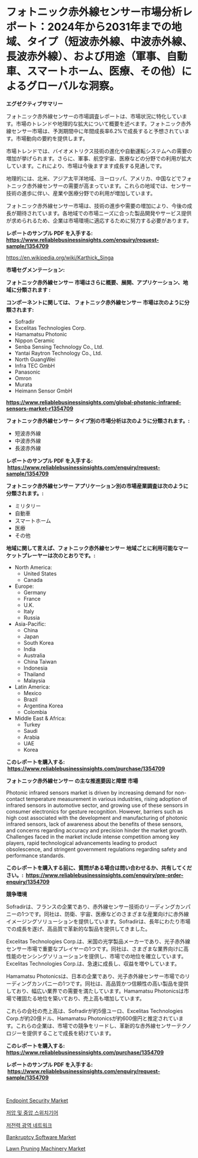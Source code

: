 <p><h1>フォトニック赤外線センサー市場分析レポート：2024年から2031年までの地域、タイプ（短波赤外線、中波赤外線、長波赤外線）、および用途（軍事、自動車、スマートホーム、医療、その他）によるグローバルな洞察。</h1></p><p><strong>エグゼクティブサマリー</strong></p>
<p><p>フォトニック赤外線センサーの市場調査レポートは、市場状況に特化しています。市場のトレンドや地理的な拡大について概要を述べます。フォトニック赤外線センサー市場は、予測期間中に年間成長率6.2%で成長すると予想されています。市場動向の要約を提供します。</p><p>市場トレンドでは、バイオメトリクス技術の進化や自動運転システムへの需要の増加が挙げられます。さらに、軍事、航空宇宙、医療などの分野での利用が拡大しています。これにより、市場は今後ますます成長する見通しです。</p><p>地理的には、北米、アジア太平洋地域、ヨーロッパ、アメリカ、中国などでフォトニック赤外線センサーの需要が高まっています。これらの地域では、センサー技術の進歩に伴い、産業や医療分野での利用が増加しています。</p><p>フォトニック赤外線センサー市場は、技術の進歩や需要の増加により、今後の成長が期待されています。各地域での市場ニーズに合った製品開発やサービス提供が求められるため、企業は市場環境に適応するために努力する必要があります。</p></p>
<p><strong>レポートのサンプル PDF を入手する: <a href="https://www.reliablebusinessinsights.com/enquiry/request-sample/1354709">https://www.reliablebusinessinsights.com/enquiry/request-sample/1354709</a></strong></p>
<p><a href="https://en.wikipedia.org/wiki/Karthick_Singa">https://en.wikipedia.org/wiki/Karthick_Singa</a></p>
<p><strong>市場セグメンテーション:</strong></p>
<p><strong> フォトニック赤外線センサー 市場はさらに概要、展開、アプリケーション、地域に分類されます :</strong></p>
<p><strong>コンポーネントに関しては、 フォトニック赤外線センサー 市場は次のように分類されます: &nbsp;</strong></p>
<p><ul><li>Sofradir</li><li>Excelitas Technologies Corp.</li><li>Hamamatsu Photonic</li><li>Nippon Ceramic</li><li>Senba Sensing Technology Co., Ltd.</li><li>Yantai Raytron Technology Co., Ltd.</li><li>North GuangWei</li><li>Infra TEC GmbH</li><li>Panasonic</li><li>Omron</li><li>Murata</li><li>Heimann Sensor GmbH</li></ul></p>
<p><strong><a href="https://www.reliablebusinessinsights.com/global-photonic-infrared-sensors-market-r1354709">https://www.reliablebusinessinsights.com/global-photonic-infrared-sensors-market-r1354709</a></strong></p>
<p><strong> フォトニック赤外線センサー タイプ別の市場分析は次のように分類されます。:</strong></p>
<p><ul><li>短波赤外線</li><li>中波赤外線</li><li>長波赤外線</li></ul></p>
<p><strong>レポートのサンプル PDF を入手する: &nbsp;<a href="https://www.reliablebusinessinsights.com/enquiry/request-sample/1354709">https://www.reliablebusinessinsights.com/enquiry/request-sample/1354709</a></strong></p>
<p><strong> フォトニック赤外線センサー アプリケーション別の市場産業調査は次のように分類されます。:</strong></p>
<p><ul><li>ミリタリー</li><li>自動車</li><li>スマートホーム</li><li>医療</li><li>その他</li></ul></p>
<p><strong>地域に関して言えば、フォトニック赤外線センサー 地域ごとに利用可能なマーケットプレーヤーは次のとおりです。:</strong></p>
<p><ul>
    <li>
        North America:
        <ul>
            <li>United States</li>
            <li>Canada</li>
        </ul>
    </li>
    <li>
        Europe:
        <ul>
            <li>Germany</li>
            <li>France</li>
            <li>U.K.</li>
            <li>Italy</li>
            <li>Russia</li>
        </ul>
    </li>
    <li>
        Asia-Pacific:
        <ul>
            <li>China</li>
            <li>Japan</li>
            <li>South Korea</li>
            <li>India</li>
            <li>Australia</li>
            <li>China Taiwan</li>
            <li>Indonesia</li>
            <li>Thailand</li>
            <li>Malaysia</li>
        </ul>
    </li>
    <li>
        Latin America:
        <ul>
            <li>Mexico</li>
            <li>Brazil</li>
            <li>Argentina Korea</li>
            <li>Colombia</li>
        </ul>
    </li>
    <li>
        Middle East & Africa:
        <ul>
            <li>Turkey</li>
            <li>Saudi</li>
            <li>Arabia</li>
            <li>UAE</li>
            <li>Korea</li>
        </ul>
    </li>
    </ul></p>
<p><strong>このレポートを購入する: &nbsp;<a href="https://www.reliablebusinessinsights.com/purchase/1354709">https://www.reliablebusinessinsights.com/purchase/1354709</a></strong></p>
<p><strong>フォトニック赤外線センサー の主な推進要因と障壁 市場</strong></p>
<p><p>Photonic infrared sensors market is driven by increasing demand for non-contact temperature measurement in various industries, rising adoption of infrared sensors in automotive sector, and growing use of these sensors in consumer electronics for gesture recognition. However, barriers such as high cost associated with the development and manufacturing of photonic infrared sensors, lack of awareness about the benefits of these sensors, and concerns regarding accuracy and precision hinder the market growth. Challenges faced in the market include intense competition among key players, rapid technological advancements leading to product obsolescence, and stringent government regulations regarding safety and performance standards.</p></p>
<p><strong>このレポートを購入する前に、質問がある場合は問い合わせるか、共有してください。:&nbsp; <a href="https://www.reliablebusinessinsights.com/enquiry/pre-order-enquiry/1354709">https://www.reliablebusinessinsights.com/enquiry/pre-order-enquiry/1354709</a></strong></p>
<p><strong>競争環境</strong></p>
<p><p>Sofradirは、フランスの企業であり、赤外線センサー技術のリーディングカンパニーの1つです。同社は、防衛、宇宙、医療などのさまざまな産業向けに赤外線イメージングソリューションを提供しています。Sofradirは、長年にわたり市場での成長を遂げ、高品質で革新的な製品を提供してきました。</p><p>Excelitas Technologies Corp.は、米国の光学製品メーカーであり、光子赤外線センサー市場で重要なプレイヤーの1つです。同社は、さまざまな業界向けに高性能のセンシングソリューションを提供し、市場での地位を確立しています。Excelitas Technologies Corp.は、急速に成長し、収益を増やしています。</p><p>Hamamatsu Photonicsは、日本の企業であり、光子赤外線センサー市場でのリーディングカンパニーの1つです。同社は、高品質かつ信頼性の高い製品を提供しており、幅広い業界での需要を満たしています。Hamamatsu Photonicsは市場で確固たる地位を築いており、売上高も増加しています。</p><p>これらの会社の売上高は、Sofradirが約5億ユーロ、Excelitas Technologies Corp.が約20億ドル、Hamamatsu Photonicsが約600億円と推定されています。これらの企業は、市場での競争をリードし、革新的な赤外線センサーテクノロジーを提供することで成長を続けています。</p></p>
<p><strong>このレポートを購入する: &nbsp; <a href="https://www.reliablebusinessinsights.com/purchase/1354709">https://www.reliablebusinessinsights.com/purchase/1354709</a></strong></p>
<p><strong>レポートのサンプル PDF を入手する: &nbsp;<a href="https://www.reliablebusinessinsights.com/enquiry/request-sample/1354709">https://www.reliablebusinessinsights.com/enquiry/request-sample/1354709</a></strong><strong></strong></p>
<p>&nbsp;</p>
<p><p><a href="https://issuu.com/reportprime-2/docs/endpoint-security-market-size-2030.pptx">Endpoint Security Market</a></p><p><a href="https://medium.com/@wheelgg5674537/%EC%A0%80%EC%95%95-%EB%B0%8F-%EC%A4%91%EC%95%95-%EC%8A%A4%EC%9C%84%EC%B9%98%EA%B8%B0%EC%96%B4-%EC%8B%9C%EC%9E%A5-%EA%B8%80%EB%A1%9C%EB%B2%8C-%EB%B0%8F-%EC%A7%80%EC%97%AD%EC%A0%81-%EB%B6%84%EC%84%9D-%EC%A7%80%EC%97%AD-%EA%B5%AD%EA%B0%80-%EC%88%98%EC%A4%80-%EB%B6%84%EC%84%9D-%EB%B0%8F-%EA%B2%BD%EC%9F%81-%EA%B2%BD%EA%B4%80%EC%9D%84-%EC%A4%91%EC%A0%90%EC%9C%BC%EB%A1%9C-7f800d925e92">저압 및 중압 스위치기어</a></p><p><a href="https://medium.com/@londonacobson5656/%EA%B8%80%EB%A1%9C%EB%B2%8C-%EC%A0%80%EC%A0%84%EB%A0%A5-%EA%B4%91%EC%97%AD-%EB%84%A4%ED%8A%B8%EC%9B%8C%ED%81%AC-%EC%8B%9C%EC%9E%A5-%EC%84%B9%ED%84%B0-%EC%9C%A0%ED%98%95-%EC%9D%91%EC%9A%A9-%EB%B6%84%EC%95%BC-%EC%8B%9C%EC%9E%A5-%EC%B0%B8%EA%B0%80%EC%9E%90-%EC%A0%84%EB%9E%B5-%EC%A7%80%EC%97%AD-%EC%84%B1%EC%9E%A5-%EC%9D%B8%EC%82%AC%EC%9D%B4%ED%8A%B8-%EB%B0%8F-%EB%AF%B8%EB%9E%98-%EC%A0%84%EB%A7%9D-2024-2031-50d3fb40ffb9">저전력 광역 네트워크</a></p><p><a href="https://github.com/prosalinda88/Market-Research-Report-List-5/blob/main/bankruptcy-software-market.md">Bankruptcy Software Market</a></p><p><a href="https://medium.com/@michellegbleau0620/global-lawn-pruning-machinery-market-share-and-growth-opportunities-and-market-size-growing-with-a-3d5074d55e71">Lawn Pruning Machinery Market</a></p></p>